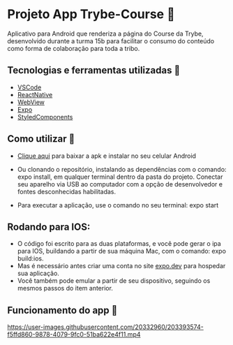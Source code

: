 # Projeto App Trybe-Course :iphone:

Aplicativo para Android que renderiza a página do Course da Trybe, desenvolvido durante a turma 15b para facilitar o consumo do conteúdo como forma de colaboração para toda a tribo.

## Tecnologias e ferramentas utilizadas :robot:

- [VSCode](https://code.visualstudio.com/)
- [ReactNative](https://reactnative.dev/)
- [WebView](https://docs.expo.dev/versions/latest/sdk/webview/)
- [Expo](https://docs.expo.dev/)
- [StyledComponents](https://styled-components.com/)

## Como utilizar 💚

- [Clique aqui](https://gustavosouza.dev.br/trybe/trybecourse-10d9c554b0984865a3fb604e0ba2270b-signed.apk)
 para baixar a apk e instalar no seu celular Android

- Ou clonando o repositório, instalando as dependências com o comando: expo install, em qualquer terminal dentro da pasta do projeto. Conectar seu aparelho via USB ao computador com a opção de desenvolvedor e fontes desconhecidas habilitadas.

- Para executar a aplicação, use o comando no seu terminal: expo start

## Rodando para IOS:

- O código foi escrito para as duas plataformas, e você pode gerar o ipa para IOS, buildando a partir de sua máquina Mac, com o comando: expo build:ios.
- Mas é necessário antes criar uma conta no site [expo.dev](https://expo.dev) para hospedar sua aplicação.
- Você também pode emular a partir de seu dispositivo, seguindo os mesmos passos do item anterior.

## Funcionamento do app :rocket:

https://user-images.githubusercontent.com/20332960/203393574-f5ffd860-9878-4079-9fc0-51ba622e4f11.mp4

